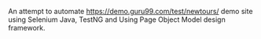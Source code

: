 An attempt to automate https://demo.guru99.com/test/newtours/ demo site using Selenium Java, TestNG and Using Page Object Model design framework.
